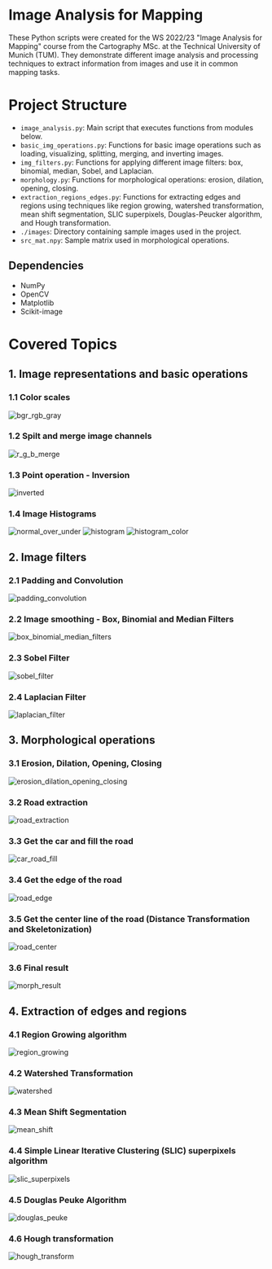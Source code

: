 # Image Analysis for Mapping
These Python scripts were created for the WS 2022/23 "Image Analysis for Mapping" course from the Cartography MSc. at the Technical University of Munich (TUM). They demonstrate different image analysis and processing techniques to extract information from images and use it in common mapping tasks.

# Project Structure
- `image_analysis.py`: Main script that executes functions from modules below.
- `basic_img_operations.py`: Functions for basic image operations such as loading, visualizing, splitting, merging, and inverting images.
- `img_filters.py`: Functions for applying different image filters: box, binomial, median, Sobel, and Laplacian.
- `morphology.py`: Functions for morphological operations: erosion, dilation, opening, closing.
- `extraction_regions_edges.py`: Functions for extracting edges and regions using techniques like region growing, watershed transformation, mean shift segmentation, SLIC superpixels, Douglas-Peucker algorithm, and Hough transformation.
- `./images`: Directory containing sample images used in the project.
- `src_mat.npy`: Sample matrix used in morphological operations.

## Dependencies
- NumPy
- OpenCV
- Matplotlib
- Scikit-image

#  Covered Topics
## 1. Image representations and basic operations
### 1.1 Color scales
![bgr_rgb_gray](https://github.com/user-attachments/assets/bf61040c-d20f-4391-b5d6-dd87041d9a86)

### 1.2 Spilt and merge image channels
![r_g_b_merge](https://github.com/user-attachments/assets/24d4327b-54dc-4edb-8f58-3c6d4698d211)

### 1.3 Point operation - Inversion
![inverted](https://github.com/user-attachments/assets/8a6b3fcb-41bc-4e6b-9ceb-eb80343c0ce0)

### 1.4 Image Histograms
![normal_over_under](https://github.com/user-attachments/assets/cc6bfe52-2dc1-4142-833a-2bdb671697f6)
![histogram](https://github.com/user-attachments/assets/dbb76b32-01c3-4205-afdd-d61b4aa75bbf)
![histogram_color](https://github.com/user-attachments/assets/174453ff-126e-460c-815e-37f821776640)

## 2. Image filters
### 2.1 Padding and Convolution
![padding_convolution](https://github.com/user-attachments/assets/4d593d00-a894-4510-9e79-41dfd93c25ac)

### 2.2 Image smoothing - Box, Binomial and Median Filters
![box_binomial_median_filters](https://github.com/user-attachments/assets/51de7a79-c861-4300-a11d-e2ee85002b3d)

### 2.3 Sobel Filter
![sobel_filter](https://github.com/user-attachments/assets/e6a4e566-a40f-42e8-8756-caba93c2103d)

### 2.4 Laplacian Filter
![laplacian_filter](https://github.com/user-attachments/assets/fec60d29-09da-41f2-9769-f47bebe9537a)

## 3. Morphological operations
### 3.1 Erosion, Dilation, Opening, Closing
![erosion_dilation_opening_closing](https://github.com/user-attachments/assets/a2d5516f-509a-4c42-9977-c8fa36ac8340)

### 3.2 Road extraction
![road_extraction](https://github.com/user-attachments/assets/4879f7f2-4fb5-4207-b836-cc3114308425)

### 3.3 Get the car and fill the road
![car_road_fill](https://github.com/user-attachments/assets/f97d0ad6-644b-45a8-a6af-e06b9407da56)

### 3.4 Get the edge of the road 
![road_edge](https://github.com/user-attachments/assets/30f481a4-25a4-4c0a-bd83-0ffd3f4126fc)

### 3.5 Get the center line of the road (Distance Transformation and Skeletonization)
![road_center](https://github.com/user-attachments/assets/e97ea005-78d9-4d19-ba7a-b1fce13fcbb2)

### 3.6 Final result
![morph_result](https://github.com/user-attachments/assets/7bf77073-e37c-447f-91ff-60aef8e4adc3)


## 4. Extraction of edges and regions
### 4.1 Region Growing algorithm
![region_growing](https://github.com/user-attachments/assets/71d149fa-6f13-4c86-8db7-e7fbdb8352c7)

### 4.2 Watershed Transformation
![watershed](https://github.com/user-attachments/assets/b5c78aa7-dda6-44c1-853d-75c250cfb525)

### 4.3 Mean Shift Segmentation
![mean_shift](https://github.com/user-attachments/assets/0efa5116-b123-4fdd-bc40-cc944e83c3d6)

### 4.4 Simple Linear Iterative Clustering (SLIC) superpixels algorithm
![slic_superpixels](https://github.com/user-attachments/assets/585ff6b6-de47-42ce-86b0-ccc4c5734314)

### 4.5 Douglas Peuke Algorithm
![douglas_peuke](https://github.com/user-attachments/assets/70df8e8d-e7bf-4b52-8747-f877fdea89d2)

### 4.6 Hough transformation
![hough_transform](https://github.com/user-attachments/assets/fe6e0854-5096-419b-a3dd-5e0c1ca830bc)
